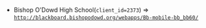  - Bishop O'Dowd High School(`client_id=2373`) => [`http://blackboard.bishopodowd.org/webapps/Bb-mobile-bb_bb60/`](http://blackboard.bishopodowd.org/webapps/Bb-mobile-bb_bb60/)
